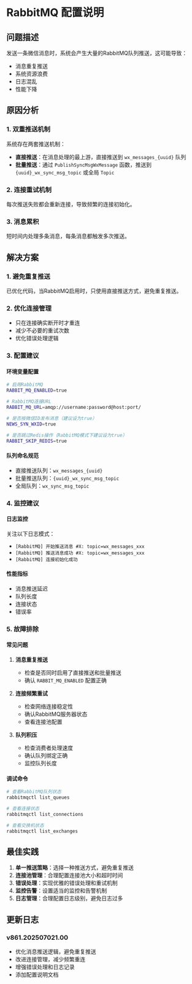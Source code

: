 # RabbitMQ 配置说明

## 问题描述
发送一条微信消息时，系统会产生大量的RabbitMQ队列推送，这可能导致：
- 消息重复推送
- 系统资源浪费
- 日志混乱
- 性能下降

## 原因分析

### 1. 双重推送机制
系统存在两套推送机制：
- **直接推送**：在消息处理的最上游，直接推送到 `wx_messages_{uuid}` 队列
- **批量推送**：通过 `PublishSyncMsgWxMessage` 函数，推送到 `{uuid}_wx_sync_msg_topic` 或全局 `Topic`

### 2. 连接重试机制
每次推送失败都会重新连接，导致频繁的连接初始化。

### 3. 消息累积
短时间内处理多条消息，每条消息都触发多次推送。

## 解决方案

### 1. 避免重复推送
已优化代码，当RabbitMQ启用时，只使用直接推送方式，避免重复推送。

### 2. 优化连接管理
- 只在连接确实断开时才重连
- 减少不必要的重试次数
- 优化错误处理逻辑

### 3. 配置建议

#### 环境变量配置
```bash
# 启用RabbitMQ
RABBIT_MQ_ENABLED=true

# RabbitMQ连接URL
RABBIT_MQ_URL=amqp://username:password@host:port/

# 是否按微信ID发布消息（建议设为true）
NEWS_SYN_WXID=true

# 是否跳过Redis操作（RabbitMQ模式下建议设为true）
RABBIT_SKIP_REDIS=true
```

#### 队列命名规范
- 直接推送队列：`wx_messages_{uuid}`
- 批量推送队列：`{uuid}_wx_sync_msg_topic`
- 全局队列：`wx_sync_msg_topic`

### 4. 监控建议

#### 日志监控
关注以下日志模式：
- `[RabbitMQ] 开始推送消息 #X: topic=wx_messages_xxx`
- `[RabbitMQ] 推送消息成功 #X: topic=wx_messages_xxx`
- `[RabbitMQ] 连接初始化成功`

#### 性能指标
- 消息推送延迟
- 队列长度
- 连接状态
- 错误率

### 5. 故障排除

#### 常见问题
1. **消息重复推送**
   - 检查是否同时启用了直接推送和批量推送
   - 确认 `RABBIT_MQ_ENABLED` 配置正确

2. **连接频繁重试**
   - 检查网络连接稳定性
   - 确认RabbitMQ服务器状态
   - 查看连接池配置

3. **队列积压**
   - 检查消费者处理速度
   - 确认队列绑定正确
   - 监控队列长度

#### 调试命令
```bash
# 查看RabbitMQ队列状态
rabbitmqctl list_queues

# 查看连接状态
rabbitmqctl list_connections

# 查看交换机状态
rabbitmqctl list_exchanges
```

## 最佳实践

1. **单一推送策略**：选择一种推送方式，避免重复推送
2. **连接池管理**：合理配置连接池大小和超时时间
3. **错误处理**：实现优雅的错误处理和重试机制
4. **监控告警**：设置适当的监控和告警机制
5. **日志管理**：合理配置日志级别，避免日志过多

## 更新日志

### v861.202507021.00
- 优化消息推送逻辑，避免重复推送
- 改进连接管理，减少频繁重连
- 增强错误处理和日志记录
- 添加配置说明文档 